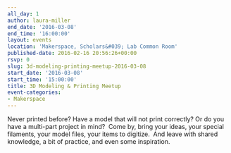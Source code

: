 ```yaml
---
all_day: 1
author: laura-miller
end_date: '2016-03-08'
end_time: '16:00:00'
layout: events
location: 'Makerspace, Scholars&#039; Lab Common Room'
published-date: 2016-02-16 20:56:26+00:00
rsvp: 0
slug: 3d-modeling-printing-meetup-2016-03-08
start_date: '2016-03-08'
start_time: '15:00:00'
title: 3D Modeling & Printing Meetup
event-categories:
- Makerspace
---
```


Never printed before? Have a model that will not print correctly? Or do you have a multi-part project in mind?  Come by, bring your ideas, your special filaments, your model files, your items to digitize.  And leave with shared knowledge, a bit of practice, and even some inspiration.
